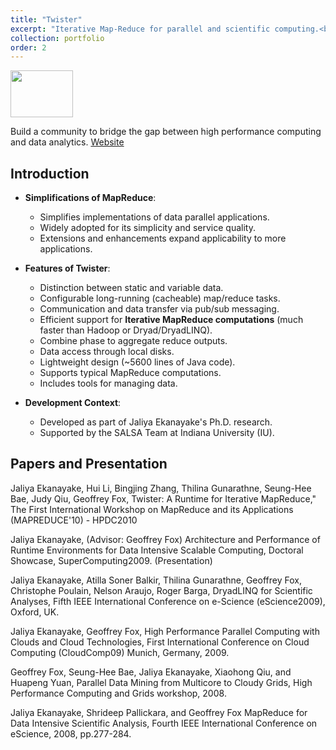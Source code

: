 ```yaml
---
title: "Twister"
excerpt: "Iterative Map-Reduce for parallel and scientific computing.<br/><img src='/images/Twister.png' width='100' height='75'>"
collection: portfolio
order: 2
---
```

<img src='/images/twisterimage1.png' width='100' height='75'>

Build a community to bridge the gap between high performance computing and data analytics.
[Website](https://twister2.org/)
## Introduction
- **Simplifications of MapReduce**:
  - Simplifies implementations of data parallel applications.
  - Widely adopted for its simplicity and service quality.
  - Extensions and enhancements expand applicability to more applications.

- **Features of Twister**:
  - Distinction between static and variable data.
  - Configurable long-running (cacheable) map/reduce tasks.
  - Communication and data transfer via pub/sub messaging.
  - Efficient support for **Iterative MapReduce computations** (much faster than Hadoop or Dryad/DryadLINQ).
  - Combine phase to aggregate reduce outputs.
  - Data access through local disks.
  - Lightweight design (~5600 lines of Java code).
  - Supports typical MapReduce computations.
  - Includes tools for managing data.

- **Development Context**:
  - Developed as part of Jaliya Ekanayake's Ph.D. research.
  - Supported by the SALSA Team at Indiana University (IU).

## Papers and Presentation
Jaliya Ekanayake, Hui Li, Bingjing Zhang, Thilina Gunarathne, Seung-Hee Bae, Judy Qiu, Geoffrey Fox, Twister: A Runtime for Iterative MapReduce," The First International Workshop on MapReduce and its Applications (MAPREDUCE'10) - HPDC2010

 

Jaliya Ekanayake, (Advisor: Geoffrey Fox) Architecture and Performance of Runtime Environments for Data Intensive Scalable Computing, Doctoral Showcase, SuperComputing2009. (Presentation)

 

Jaliya Ekanayake, Atilla Soner Balkir, Thilina Gunarathne, Geoffrey Fox, Christophe Poulain, Nelson Araujo, Roger Barga, DryadLINQ for Scientific Analyses, Fifth IEEE International Conference on e-Science (eScience2009), Oxford, UK.

 

Jaliya Ekanayake, Geoffrey Fox, High Performance Parallel Computing with Clouds and Cloud Technologies, First International Conference on Cloud Computing (CloudComp09) Munich, Germany, 2009.

 

Geoffrey Fox, Seung-Hee Bae, Jaliya Ekanayake, Xiaohong Qiu, and Huapeng Yuan, Parallel Data Mining from Multicore to Cloudy Grids, High Performance Computing and Grids workshop, 2008.

 

Jaliya Ekanayake, Shrideep Pallickara, and Geoffrey Fox MapReduce for Data Intensive Scientific Analysis, Fourth IEEE International Conference on eScience, 2008, pp.277-284.